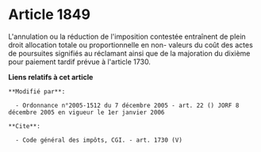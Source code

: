 # Article 1849

L'annulation ou la réduction de l'imposition contestée entraînent de plein droit allocation totale ou proportionnelle en non-
valeurs du coût des actes de poursuites signifiés au réclamant ainsi que de la majoration du dixième pour paiement tardif
prévue à l'article 1730.

**Liens relatifs à cet article**

	**Modifié par**:

	  - Ordonnance n°2005-1512 du 7 décembre 2005 - art. 22 () JORF 8 décembre 2005 en vigueur le 1er janvier 2006

	**Cite**:

	  - Code général des impôts, CGI. - art. 1730 (V)
